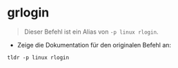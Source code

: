 # grlogin

> Dieser Befehl ist ein Alias von `-p linux rlogin`.

- Zeige die Dokumentation für den originalen Befehl an:

`tldr -p linux rlogin`
